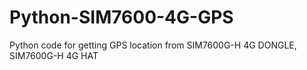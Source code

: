 # Python-SIM7600-4G-GPS
Python code for getting GPS location from SIM7600G-H 4G DONGLE, SIM7600G-H 4G HAT
